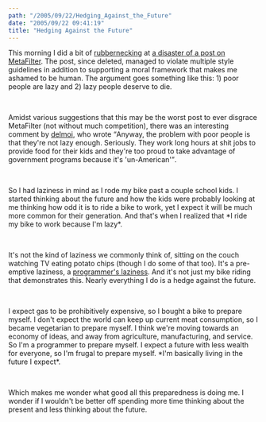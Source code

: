 ```yaml
---
path: "/2005/09/22/Hedging_Against_the_Future" 
date: "2005/09/22 09:41:19" 
title: "Hedging Against the Future" 
---
```

<p>This morning I did a bit of <a href="http://www.answers.com/rubbernecking">rubbernecking</a> at <a href="http://www.metafilter.com/mefi/45296">a disaster of a post on MetaFilter</a>. The post, since deleted, managed to violate multiple style guidelines in addition to supporting a moral framework that makes me ashamed to be human. The argument goes something like this: 1) poor people are lazy and 2) lazy people deserve to die.</p><br><p>Amidst various suggestions that this may be the worst post to ever disgrace MetaFilter (not without much competition), there was an interesting comment by <a href="http://www.metafilter.com/mefi/45296#1053601">delmoi</a>, who wrote <q>Anyway, the problem with poor people is that they're not lazy enough. Seriously. They work long hours at shit jobs to provide food for their kids and they're too proud to take advantage of government programs because it's 'un-American'</q>.</p><br><p>So I had laziness in mind as I rode my bike past a couple school kids. I started thinking about the future and how the kids were probably looking at me thinking how odd it is to ride a bike to work, yet I expect it will be much more common for their generation. And that's when I realized that *I ride my bike to work because I'm lazy*.</p><br><p>It's not the kind of laziness we commonly think of, sitting on the couch watching TV eating potato chips (though I do some of that too). It's a pre-emptive laziness, a <a href="http://www.hhhh.org/wiml/virtues.html">programmer's laziness</a>. And it's not just my bike riding that demonstrates this. Nearly everything I do is a hedge against the future.</p><br><p>I expect gas to be prohibitively expensive, so I bought a bike to prepare myself. I don't expect the world can keep up current meat consumption, so I became vegetarian to prepare myself. I think we're moving towards an economy of ideas, and away from agriculture, manufacturing, and service. So I'm a programmer to prepare myself. I expect a future with less wealth for everyone, so I'm frugal to prepare myself. *I'm basically living in the future I expect*.</p><br><p>Which makes me wonder what good all this preparedness is doing me. I wonder if I wouldn't be better off spending more time thinking about the present and less thinking about the future.</p>